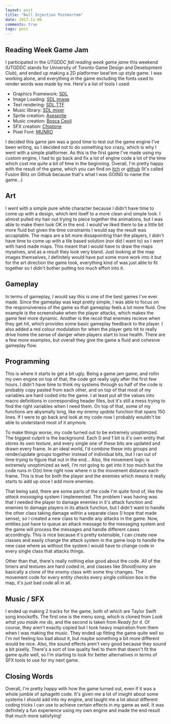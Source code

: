 ```yaml
---
layout: post
title: "Null Injection Postmortem"
date: 2017-11-06
comments: true
tags: post
---
```


## Reading Week Game Jam

I participated in the *UTGDDC fall reading week game jame* this weekend (UTGDDC stands for University of Toronto Game Design and Development Club), and ended up making a 2D platformer beat'em up style game. I was working alone, and everything in the game excluding the fonts used to render words was made by me. Here's a list of tools I used:

- Graphics Framework: [SDL](https://www.libsdl.org/)
- Image Loading: [SDL image](https://www.libsdl.org/projects/SDL_image/)
- Text rendering: [SDL TTF](https://www.libsdl.org/projects/SDL_ttf/)
- Music library: [SDL mixer](https://www.libsdl.org/projects/SDL_mixer/)
- Sprite creation: [Asesprite](https://www.aseprite.org/)
- Music creation: [Bosca Ceoil](https://boscaceoil.net/)
- SFX creation: [Chiptone](https://sfbgames.com/chiptone/)
- Pixel Font: [MUNRO](https://tenbytwenty.com/?xxxx_posts=munro)

I decided this game jam was a good time to test out the game engine I've been writing, so I decided not to do something too crazy, which is why I went with a simple platformer. As this is the first game I've made using my custom engine, I had to go back and fix a lot of engine code a lot of the time which cost me quite a bit of time in the beginning. Overall, I'm pretty happy with the result of the game, which you can find on [itch](https://quichi.itch.io/null-injector) or [github](https://github.com/ianw3214/FusionBlitz) (It's called Fusion Blitz on Github because that's what I was GOING to name the game...)

## Art

I went with a simple pure white character because I didn't have time to come up with a design, which lent itself to a more clean and simple look. I almost pulled my hair out trying to piece together the animations, but I was able to make them look OK in the end. I would've liked them to be a little bit more fluid but given the time constraints I would say the result was accaptable. The maps are a bit more dissapointing than the players, I didn't have time to come up with a tile based solution (nor did I want to) so I went with hand made maps. This meant that I would have to draw the maps myselves, and as a result they look very bland. Just looking at the map images themselves, I definitely would have put some more work into it but for the art direction the game took, everything kind of was just able to fit together so I didn't bother putting too much effort into it.

## Gameplay

In terms of gameplay, I would say this is one of the best games I've ever made. Since the gameplay was kept pretty simple, I was able to focus on the responsiveness of the game so that gameplay feels a lot more fluid. One example is the screenshake when the player attacks, which makes the game feel more dynamic. Another is the recoil that enemies recieve when they get hit, which provides some basic gameplay feedback to the player. I also added a red colour modulation for when the player gets hit to really drive home the sense of danger when players start to lose health. There are a few more examples, but overall they give the game a fluid and cohesive gameplay flow. 

## Programming

This is where it starts to get a bit ugly. Being a game jam game, and rollin my own engine on top of that, the code got really ugly after the first few hours. I didn't have time to think my systems through so half of the code is probably copy pasted from each other, and on top of that most of my variables are hard coded into the game. I at least put all the values into macro definitions in corresponding header files, but it's still a mess trying to find the right variables when I need them. On top of that, some of my functions are abysmally long, like my enemy *update* function that spans 150 lines. If I were to go back and look at my code now I probably wouldn't be able to understand most of it anymore.

To make things worse, my code turned out to be extremely unoptimized. The biggest culprit is the background. Each 0 and 1 bit is it's own entity that stores its own texture, and every single one of these bits are updated and drawn every frame. In an ideal world, I'd combine these into groups and render/update groups together instead of individual bits, but I ran out of time trying to figure that out in the end... Also, the movement logic is extremely unoptimized as well, I'm not going to get into it too much but the code runs in O(n) time right now where n is the movement distance each frame. This is true for both the player and the enemies which means it really starts to add up once I add more enemies.

That being said, there are some parts of the code I'm quite fond of, like the *attack messaging* system I implemented. The problem I was having was that I needed the player to damage enemies in it's attack function and enemies to damage players in its attack function, but I didn't want to handle the other class taking damage within a separate class (I hope that made sense), so I created a new class to handle any attacks in the game. Now, entities just have to queue an attack message to the messaging system and the game will process the messages and handle different cases accordingly. This is nice because it's pretty extensible, I can create new classes and easily change the attack system in the game loop to handle the new case where as without the system I would have to change code in every single class that attacks things.

Other than that, there's really nothing else good about the code. All of the timers and textures are hard coded in, and classes like *ShootEnemy* are basically a clone of the *enemy* class with some tiny changes. The movement code for every entity checks every single collision box in the map, it's just bad code all in all. 

## Music / SFX

I ended up making 2 tracks for the game, both of which are Taylor Swift song knockoffs. The first one is the menu song, which is cloned from *Look what you made me do*, and the second is taken from *Ready for it*. Of course, they aren't exaclty copied but I took heavy inspiration from them when I was making the music. They ended up fitting the game quite well so I'm not feeling too bad about it, but maybe something a bit more different would be nice. Also, the sound effects aren't very good because they sound a bit pixelly. There's a sort of low quality feel to them that doesn't fit the game quite well, so I'm starting to look for better alternatives in terms of SFX tools to use for my next game.

## Closing Words

Overall, I'm pretty happy with how the game turned out, even if it was a whole jumble of sphagetti code. It's given me a lot of insight about some systems I should add into my engine, and taught me a lot about different coding tricks I can use to achieve certain effects in my game as well. It was definitely a fun experience using my own engine and made the end result that much more satisfying!